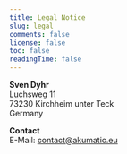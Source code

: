 ```yaml
---
title: Legal Notice
slug: legal
comments: false
license: false
toc: false
readingTime: false
---
```


**Sven Dyhr** \
Luchsweg 11 \
73230 Kirchheim unter Teck \
Germany

**Contact** \
E-Mail: [contact@akumatic.eu](mailto:contact@akumatic.eu)
